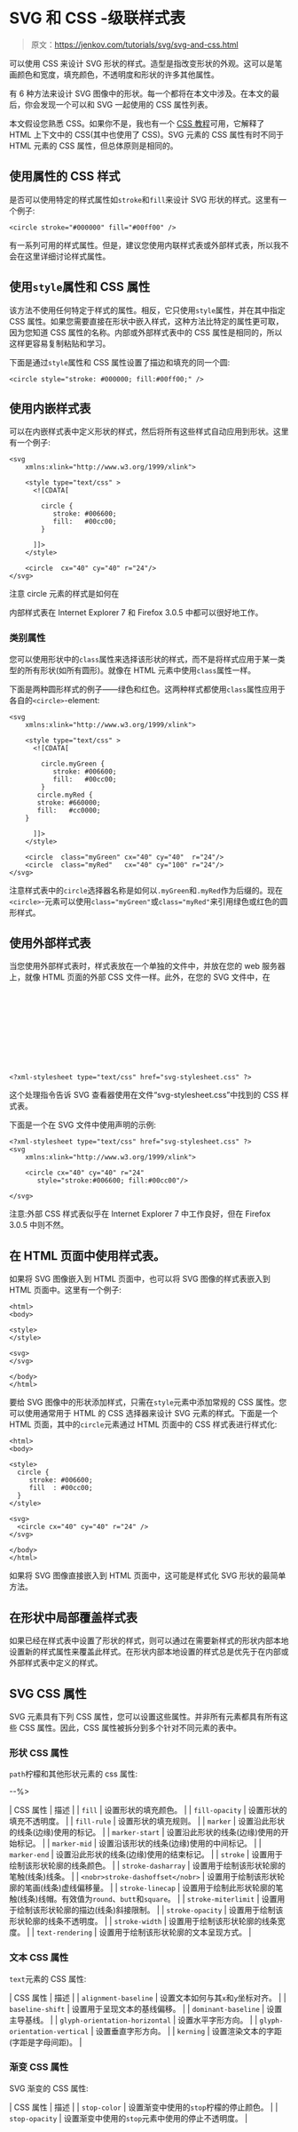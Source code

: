 # SVG 和 CSS -级联样式表

> 原文：<https://jenkov.com/tutorials/svg/svg-and-css.html>

可以使用 CSS 来设计 SVG 形状的样式。造型是指改变形状的外观。这可以是笔画颜色和宽度，填充颜色，不透明度和形状的许多其他属性。

有 6 种方法来设计 SVG 图像中的形状。每一个都将在本文中涉及。在本文的最后，你会发现一个可以和 SVG 一起使用的 CSS 属性列表。

本文假设您熟悉 CSS。如果你不是，我也有一个 [CSS 教程](/css/index.html)可用，它解释了 HTML 上下文中的 CSS(其中也使用了 CSS)。SVG 元素的 CSS 属性有时不同于 HTML 元素的 CSS 属性，但总体原则是相同的。

## 使用属性的 CSS 样式

是否可以使用特定的样式属性如`stroke`和`fill`来设计 SVG 形状的样式。这里有一个例子:

```
<circle stroke="#000000" fill="#00ff00" />

```

有一系列可用的样式属性。但是，建议您使用内联样式表或外部样式表，所以我不会在这里详细讨论样式属性。

## 使用`style`属性和 CSS 属性

该方法不使用任何特定于样式的属性。相反，它只使用`style`属性，并在其中指定 CSS 属性。如果您需要直接在形状中嵌入样式，这种方法比特定的属性更可取，因为您知道 CSS 属性的名称。内部或外部样式表中的 CSS 属性是相同的，所以这样更容易复制粘贴和学习。

下面是通过`style`属性和 CSS 属性设置了描边和填充的同一个圆:

```
<circle style="stroke: #000000; fill:#00ff00;" />

```

## 使用内嵌样式表

可以在内嵌样式表中定义形状的样式，然后将所有这些样式自动应用到形状。这里有一个例子:

```
<svg 
    xmlns:xlink="http://www.w3.org/1999/xlink">

    <style type="text/css" >
      <![CDATA[

        circle {
           stroke: #006600;
           fill:   #00cc00;
        }

      ]]>
    </style>

    <circle  cx="40" cy="40" r="24"/>
</svg>

```

注意 circle 元素的样式是如何在

内部样式表在 Internet Explorer 7 和 Firefox 3.0.5 中都可以很好地工作。

### 类别属性

您可以使用形状中的`class`属性来选择该形状的样式，而不是将样式应用于某一类型的所有形状(如所有圆形)。就像在 HTML 元素中使用`class`属性一样。

下面是两种圆形样式的例子——绿色和红色。这两种样式都使用`class`属性应用于各自的`<circle>`-element:

```
<svg 
    xmlns:xlink="http://www.w3.org/1999/xlink">

    <style type="text/css" >
      <![CDATA[

        circle.myGreen {
           stroke: #006600;
           fill:   #00cc00;
        }
       circle.myRed {
       stroke: #660000;
       fill:   #cc0000;
    }

      ]]>
    </style>

    <circle  class="myGreen" cx="40" cy="40"  r="24"/>
    <circle  class="myRed"   cx="40" cy="100" r="24"/>
</svg>

```

注意样式表中的`circle`选择器名称是如何以`.myGreen`和`.myRed`作为后缀的。现在`<circle>`-元素可以使用`class="myGreen"`或`class="myRed"`来引用绿色或红色的圆形样式。

## 使用外部样式表

当您使用外部样式表时，样式表放在一个单独的文件中，并放在您的 web 服务器上，就像 HTML 页面的外部 CSS 文件一样。此外，在您的 SVG 文件中，在<svg>-元素之前，您需要以下声明:</svg>

```
<?xml-stylesheet type="text/css" href="svg-stylesheet.css" ?>    

```

这个处理指令告诉 SVG 查看器使用在文件“svg-stylesheet.css”中找到的 CSS 样式表。

下面是一个在 SVG 文件中使用声明的示例:

```
<?xml-stylesheet type="text/css" href="svg-stylesheet.css" ?>
<svg 
    xmlns:xlink="http://www.w3.org/1999/xlink">

    <circle cx="40" cy="40" r="24"
       style="stroke:#006600; fill:#00cc00"/>

</svg>

```

注意:外部 CSS 样式表似乎在 Internet Explorer 7 中工作良好，但在 Firefox 3.0.5 中则不然。

## 在 HTML 页面中使用样式表。

如果将 SVG 图像嵌入到 HTML 页面中，也可以将 SVG 图像的样式表嵌入到 HTML 页面中。这里有一个例子:

```
<html>
<body>

<style>
</style>

<svg>
</svg>

</body>
</html>

```

要给 SVG 图像中的形状添加样式，只需在`style`元素中添加常规的 CSS 属性。您可以使用通常用于 HTML 的 CSS 选择器来设计 SVG 元素的样式。下面是一个 HTML 页面，其中的`circle`元素通过 HTML 页面中的 CSS 样式表进行样式化:

```
<html>
<body>

<style>
  circle {
     stroke: #006600;
     fill  : #00cc00;
  }
</style>

<svg>
  <circle cx="40" cy="40" r="24" />
</svg>

</body>
</html>

```

如果将 SVG 图像直接嵌入到 HTML 页面中，这可能是样式化 SVG 形状的最简单方法。

## 在形状中局部覆盖样式表

如果已经在样式表中设置了形状的样式，则可以通过在需要新样式的形状内部本地设置新的样式属性来覆盖此样式。在形状内部本地设置的样式总是优先于在内部或外部样式表中定义的样式。

## SVG CSS 属性

SVG 元素具有下列 CSS 属性，您可以设置这些属性。并非所有元素都具有所有这些 CSS 属性。因此，CSS 属性被拆分到多个针对不同元素的表中。

### 形状 CSS 属性

`path`柠檬和其他形状元素的 css 属性:

--%>

| CSS 属性 | 描述 |
| `fill` | 设置形状的填充颜色。 |
| `fill-opacity` | 设置形状的填充不透明度。 |
| `fill-rule` | 设置形状的填充规则。 |
| `marker` | 设置沿此形状的线条(边缘)使用的标记。 |
| `marker-start` | 设置沿此形状的线条(边缘)使用的开始标记。 |
| `marker-mid` | 设置沿该形状的线条(边缘)使用的中间标记。 |
| `marker-end` | 设置沿此形状的线条(边缘)使用的结束标记。 |
| `stroke` | 设置用于绘制该形状轮廓的线条颜色。 |
| `stroke-dasharray` | 设置用于绘制该形状轮廓的笔触(线条)线条。 |
| `<nobr>stroke-dashoffset</nobr>` | 设置用于绘制该形状轮廓的笔画(线条)虚线偏移量。 |
| `stroke-linecap` | 设置用于绘制此形状轮廓的笔触(线条)线帽。有效值为`round`、`butt`和`square`。 |
| `stroke-miterlimit` | 设置用于绘制该形状轮廓的描边(线条)斜接限制。 |
| `stroke-opacity` | 设置用于绘制该形状轮廓的线条不透明度。 |
| `stroke-width` | 设置用于绘制该形状轮廓的线条宽度。 |
| `text-rendering` | 设置用于绘制该形状轮廓的文本呈现方式。 |

### 文本 CSS 属性

`text`元素的 CSS 属性:

| CSS 属性 | 描述 |
| `alignment-baseline` | 设置文本如何与其`x`和`y`坐标对齐。 |
| `baseline-shift` | 设置用于呈现文本的基线偏移。 |
| `dominant-baseline` | 设置主导基线。 |
| `glyph-orientation-horizontal` | 设置水平字形方向。 |
| `glyph-orientation-vertical` | 设置垂直字形方向。 |
| `kerning` | 设置渲染文本的字距(字距是字母间距)。 |

### 渐变 CSS 属性

SVG 渐变的 CSS 属性:

| CSS 属性 | 描述 |
| `stop-color` | 设置渐变中使用的`stop`柠檬的停止颜色。 |
| `stop-opacity` | 设置渐变中使用的`stop`元素中使用的停止不透明度。 |